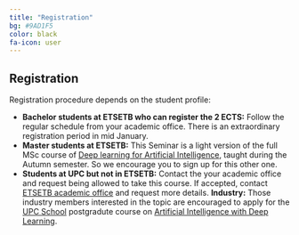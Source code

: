 ```yaml
---
title: "Registration"
bg: #9AD1F5
color: black
fa-icon: user
---
```


## Registration

Registration procedure depends on the student profile:

* **Bachelor students at ETSETB who can register the 2 ECTS:** Follow the regular schedule from your academic office. There is an extraordinary registration period in mid January.
* **Master students at ETSETB:** This Seminar is a light version of the full MSc course of [Deep learning for Artificial Intelligence](https://telecombcn-dl.github.io/dlai-2019/), taught during the Autumn semester. So we encourage you to sign up for this other one. 
* **Students at UPC but not in ETSETB:** Contact the your academic office and request being allowed to take this course. If accepted, contact [ETSETB academic office](http://www.etsetb.upc.edu/ca/els-serveis/secretaria-oberta) and request more details.
**Industry:** Those industry members interested in the topic are encouraged to apply for the [UPC School](https://www.talent.upc.edu/ing/) postgradute course on [Artificial Intelligence with Deep Learning](https://www.talent.upc.edu/ing/professionals/professors/codi/310400/artificial-intelligence-deep-learning/).
